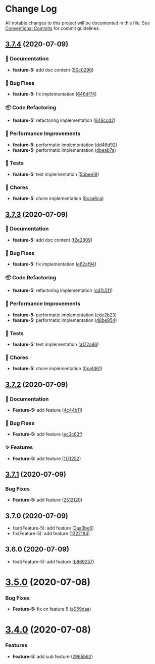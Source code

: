 # Change Log

All notable changes to this project will be documented in this file.
See [Conventional Commits](https://conventionalcommits.org) for commit guidelines.

<a name="3.7.4"></a>
## [3.7.4](https://github.com/leouo/semver-bump-automation/compare/v3.7.3...v3.7.4) (2020-07-09)


### :book: Documentation

* **feature-5:** add doc content ([90c0290](https://github.com/leouo/semver-bump-automation/commit/90c0290))


### :bug: Bug Fixes

* **feature-5:** fix implementation ([646df74](https://github.com/leouo/semver-bump-automation/commit/646df74))


### :package: Code Refactoring

* **feature-5:** refactoring implementation ([848ccd2](https://github.com/leouo/semver-bump-automation/commit/848ccd2))


### :rocket: Performance Improvements

* **feature-5:** performatic implementation ([dd46d92](https://github.com/leouo/semver-bump-automation/commit/dd46d92))
* **feature-5:** performatic implementation ([dbeab7a](https://github.com/leouo/semver-bump-automation/commit/dbeab7a))


### :rotating_light: Tests

* **feature-5:** test implementation ([5bbee19](https://github.com/leouo/semver-bump-automation/commit/5bbee19))


### :ticket: Chores

* **feature-5:** chore implementation ([8caa6ca](https://github.com/leouo/semver-bump-automation/commit/8caa6ca))





<a name="3.7.3"></a>
## [3.7.3](https://github.com/leouo/semver-bump-automation/compare/v3.7.2...v3.7.3) (2020-07-09)


### :book: Documentation

* **feature-5:** add doc content ([f2e2809](https://github.com/leouo/semver-bump-automation/commit/f2e2809))


### :bug: Bug Fixes

* **feature-5:** fix implementation ([e62af94](https://github.com/leouo/semver-bump-automation/commit/e62af94))


### :package: Code Refactoring

* **feature-5:** refactoring implementation ([cd7c5f1](https://github.com/leouo/semver-bump-automation/commit/cd7c5f1))


### :rocket: Performance Improvements

* **feature-5:** performatic implementation ([ede2b23](https://github.com/leouo/semver-bump-automation/commit/ede2b23))
* **feature-5:** performatic implementation ([d8be954](https://github.com/leouo/semver-bump-automation/commit/d8be954))


### :rotating_light: Tests

* **feature-5:** test implementation ([a172a86](https://github.com/leouo/semver-bump-automation/commit/a172a86))


### :ticket: Chores

* **feature-5:** chore implementation ([0cefd61](https://github.com/leouo/semver-bump-automation/commit/0cefd61))





<a name="3.7.2"></a>
## [3.7.2](https://github.com/leouo/semver-bump-automation/compare/v3.7.1...v3.7.2) (2020-07-09)


### :book: Documentation

* **Feature-5:** add feature ([4c44b11](https://github.com/leouo/semver-bump-automation/commit/4c44b11))


### :bug: Bug Fixes

* **Feature-5:** add feature ([ec3c63f](https://github.com/leouo/semver-bump-automation/commit/ec3c63f))


### :sparkles: Features

* **Feature-5:** add feature ([117f252](https://github.com/leouo/semver-bump-automation/commit/117f252))





## [3.7.1](https://github.com/leouo/semver-bump-automation/compare/v3.7.0...v3.7.1) (2020-07-09)


### Bug Fixes

* **Feature-5:** add feature ([2512120](https://github.com/leouo/semver-bump-automation/commit/2512120308c1ee9c78945e02e6a9800c70e8cc63))





## 3.7.0 (2020-07-09)

* feat(Feature-5): add feature ([2aa3be6](https://github.com/leouo/semver-bump-automation/commit/2aa3be6))
* fix(Feature-5): add feature ([1322184](https://github.com/leouo/semver-bump-automation/commit/1322184))





## 3.6.0 (2020-07-09)

* feat(Feature-5): add feature ([b869257](https://github.com/leouo/semver-bump-automation/commit/b869257))





# [3.5.0](https://github.com/leouo/semver-bump-automation/compare/v3.4.0...v3.5.0) (2020-07-08)


### Bug Fixes

* **Feature-5:** fix on feature 5 ([a059daa](https://github.com/leouo/semver-bump-automation/commit/a059daab770c531e260ab17a7dc5b689392f0dca))





# [3.4.0](https://github.com/leouo/semver-bump-automation/compare/v4.0.0...v3.4.0) (2020-07-08)


### Features

* **Feature-5:** add sub feature ([2995b92](https://github.com/leouo/semver-bump-automation/commit/2995b929ee591933d52cf9f8f3c2c2b47b0b2ef3))
